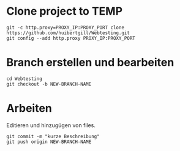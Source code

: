 Clone project to TEMP
========================
	git -c http.proxy=PROXY_IP:PROXY_PORT clone https://github.com/huibertgill/Webtesting.git
	git config --add http.proxy PROXY_IP:PROXY_PORT 

Branch erstellen und bearbeiten
===============================
	cd Webtesting
	git checkout -b NEW-BRANCH-NAME

Arbeiten
========
Editieren und hinzugügen von files.

	git commit -m "kurze Beschreibung"
	git push origin NEW-BRANCH-NAME


